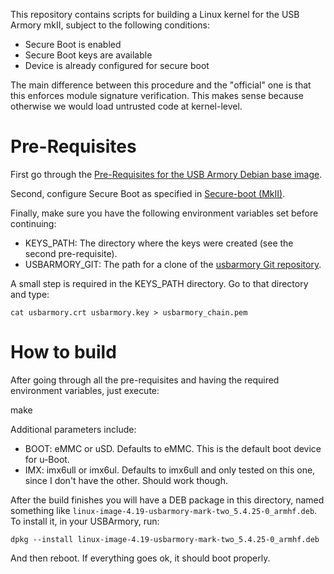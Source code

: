 This repository contains scripts for building a Linux kernel for the USB Armory mkII, subject
to the following conditions:

- Secure Boot is enabled
- Secure Boot keys are available
- Device is already configured for secure boot

The main difference between this procedure and the "official" one is that this enforces module
signature verification. This makes sense because otherwise we would load untrusted code at
kernel-level.

Pre-Requisites
==============

First go through the [Pre-Requisites for the USB Armory Debian base image](https://github.com/f-secure-foundry/usbarmory-debian-base_image#pre-requisites).

Second, configure Secure Boot as specified in [Secure-boot (MkII)](https://github.com/f-secure-foundry/usbarmory/wiki/Secure-boot-(Mk-II)).

Finally, make sure you have the following environment variables set before continuing:
- KEYS_PATH: The directory where the keys were created (see the second pre-requisite).
- USBARMORY_GIT: The path for a clone of the [usbarmory Git repository](https://github.com/f-secure-foundry/usbarmory).

A small step is required in the KEYS_PATH directory. Go to that directory and type:
```
cat usbarmory.crt usbarmory.key > usbarmory_chain.pem
```

How to build
============

After going through all the pre-requisites and having the required environment variables, just execute:

make

Additional parameters include:
- BOOT: eMMC or uSD. Defaults to eMMC. This is the default boot device for u-Boot.
- IMX: imx6ull or imx6ul. Defaults to imx6ull and only tested on this one, since I don't have the other. Should work though.

After the build finishes you will have a DEB package in this directory, named something like `linux-image-4.19-usbarmory-mark-two_5.4.25-0_armhf.deb`. To install it, in your USBArmory, run:
```
dpkg --install linux-image-4.19-usbarmory-mark-two_5.4.25-0_armhf.deb
```
And then reboot. If everything goes ok, it should boot properly.
